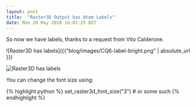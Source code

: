 ```yaml
---
layout: post
title:  "Raster3D Output has Atom Labels"
date: Mon 28 May 2018 16:01:25 BST
---
```


So now we have labels, thanks to a request from Vito Calderone.

![Raster3D has labels]({{"blog/images/CQ6-label-bright.png" | absolute_url }})

![Raster3D has labels]({{"https://pemsley.github.io/coot/blog/images/CQ6-white-bg-2.png-xxx"}})

You can change the font size using:

{% highlight python %}
set_raster3d_font_size("3") # or some such
{% endhighlight %}



